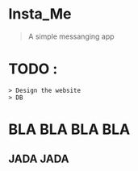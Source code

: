 # Insta_Me
> A simple messanging app

# TODO : 
    > Design the website
    > DB 

# BLA BLA BLA BLA

## JADA JADA